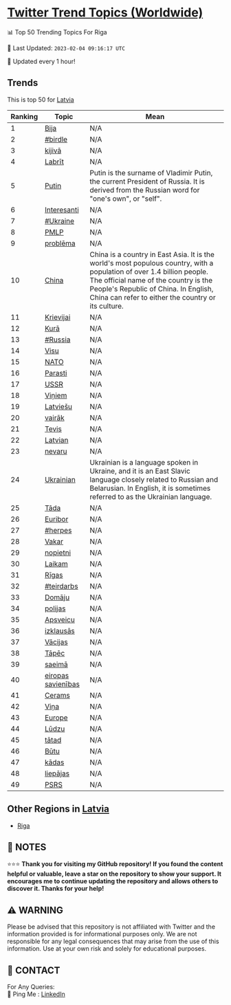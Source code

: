 [Twitter Trend Topics (Worldwide)](https://github.com/ErcinDedeoglu/Twitter-Trend-Topics)
==========


📊 Top 50 Trending Topics For Riga

📆 Last Updated: `2023-02-04 09:16:17 UTC`

🔧 Updated every 1 hour!


## Trends

This is top 50 for [Latvia](</Latvia>)

| Ranking | Topic | Mean |
| ------- | ------------ | ------------ |
| 1 | [Bija](http://twitter.com/search?q=Bija) | N/A |
| 2 | [#birdle](http://twitter.com/search?q=%23birdle) | N/A |
| 3 | [kijivā](http://twitter.com/search?q=kijiv%c4%81) | N/A |
| 4 | [Labrīt](http://twitter.com/search?q=Labr%c4%abt) | N/A |
| 5 | [Putin](http://twitter.com/search?q=Putin) | Putin is the surname of Vladimir Putin, the current President of Russia. It is derived from the Russian word for "one's own", or "self". |
| 6 | [Interesanti](http://twitter.com/search?q=Interesanti) | N/A |
| 7 | [#Ukraine](http://twitter.com/search?q=%23Ukraine) | N/A |
| 8 | [PMLP](http://twitter.com/search?q=PMLP) | N/A |
| 9 | [problēma](http://twitter.com/search?q=probl%c4%93ma) | N/A |
| 10 | [China](http://twitter.com/search?q=China) | China is a country in East Asia. It is the world's most populous country, with a population of over 1.4 billion people. The official name of the country is the People's Republic of China. In English, China can refer to either the country or its culture. |
| 11 | [Krievijai](http://twitter.com/search?q=Krievijai) | N/A |
| 12 | [Kurā](http://twitter.com/search?q=Kur%c4%81) | N/A |
| 13 | [#Russia](http://twitter.com/search?q=%23Russia) | N/A |
| 14 | [Visu](http://twitter.com/search?q=Visu) | N/A |
| 15 | [NATO](http://twitter.com/search?q=NATO) | N/A |
| 16 | [Parasti](http://twitter.com/search?q=Parasti) | N/A |
| 17 | [USSR](http://twitter.com/search?q=USSR) | N/A |
| 18 | [Viņiem](http://twitter.com/search?q=Vi%c5%86iem) | N/A |
| 19 | [Latviešu](http://twitter.com/search?q=Latvie%c5%a1u) | N/A |
| 20 | [vairāk](http://twitter.com/search?q=vair%c4%81k) | N/A |
| 21 | [Tevis](http://twitter.com/search?q=Tevis) | N/A |
| 22 | [Latvian](http://twitter.com/search?q=Latvian) | N/A |
| 23 | [nevaru](http://twitter.com/search?q=nevaru) | N/A |
| 24 | [Ukrainian](http://twitter.com/search?q=Ukrainian) | Ukrainian is a language spoken in Ukraine, and it is an East Slavic language closely related to Russian and Belarusian. In English, it is sometimes referred to as the Ukrainian language. |
| 25 | [Tāda](http://twitter.com/search?q=T%c4%81da) | N/A |
| 26 | [Euribor](http://twitter.com/search?q=Euribor) | N/A |
| 27 | [#herpes](http://twitter.com/search?q=%23herpes) | N/A |
| 28 | [Vakar](http://twitter.com/search?q=Vakar) | N/A |
| 29 | [nopietni](http://twitter.com/search?q=nopietni) | N/A |
| 30 | [Laikam](http://twitter.com/search?q=Laikam) | N/A |
| 31 | [Rīgas](http://twitter.com/search?q=R%c4%abgas) | N/A |
| 32 | [#teirdarbs](http://twitter.com/search?q=%23teirdarbs) | N/A |
| 33 | [Domāju](http://twitter.com/search?q=Dom%c4%81ju) | N/A |
| 34 | [polijas](http://twitter.com/search?q=polijas) | N/A |
| 35 | [Apsveicu](http://twitter.com/search?q=Apsveicu) | N/A |
| 36 | [izklausās](http://twitter.com/search?q=izklaus%c4%81s) | N/A |
| 37 | [Vācijas](http://twitter.com/search?q=V%c4%81cijas) | N/A |
| 38 | [Tāpēc](http://twitter.com/search?q=T%c4%81p%c4%93c) | N/A |
| 39 | [saeimā](http://twitter.com/search?q=saeim%c4%81) | N/A |
| 40 | [eiropas savienības](http://twitter.com/search?q=eiropas+savien%c4%abbas) | N/A |
| 41 | [Cerams](http://twitter.com/search?q=Cerams) | N/A |
| 42 | [Viņa](http://twitter.com/search?q=Vi%c5%86a) | N/A |
| 43 | [Europe](http://twitter.com/search?q=Europe) | N/A |
| 44 | [Lūdzu](http://twitter.com/search?q=L%c5%abdzu) | N/A |
| 45 | [tātad](http://twitter.com/search?q=t%c4%81tad) | N/A |
| 46 | [Būtu](http://twitter.com/search?q=B%c5%abtu) | N/A |
| 47 | [kādas](http://twitter.com/search?q=k%c4%81das) | N/A |
| 48 | [liepājas](http://twitter.com/search?q=liep%c4%81jas) | N/A |
| 49 | [PSRS](http://twitter.com/search?q=PSRS) | N/A |



## Other Regions in [Latvia](</Latvia>)

* [Riga](</Latvia/Riga.md>)



## 📝 NOTES

⭐⭐⭐ **Thank you for visiting my GitHub repository! If you found the content helpful or valuable, leave a star on the repository to show your support. It encourages me to continue updating the repository and allows others to discover it. Thanks for your help!**


## ⚠️ WARNING

Please be advised that this repository is not affiliated with Twitter and the information provided is for informational purposes only. We are not responsible for any legal consequences that may arise from the use of this information. Use at your own risk and solely for educational purposes.


## 📨 CONTACT

 For Any Queries:  
            🏓 Ping Me : [LinkedIn](https://www.linkedin.com/in/ercindedeoglu/)
